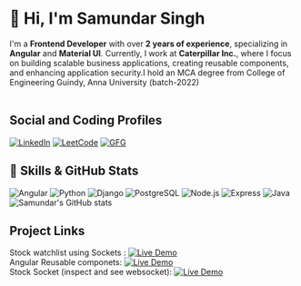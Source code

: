 # 👋 Hi, I'm Samundar Singh  
I'm a **Frontend Developer** with over **2 years of experience**, specializing in **Angular** and **Material UI**. Currently, I work at **Caterpillar Inc.**, where I focus on building scalable business applications, creating reusable components, and enhancing application security.I hold an MCA degree from College of Engineering Guindy, Anna University (batch-2022) <br><br>
## Social and Coding Profiles

[![LinkedIn](https://img.shields.io/badge/LinkedIn-0077B5?style=for-the-badge&logo=linkedin&logoColor=white)](https://www.linkedin.com/in/samundarsingh9525/)
[![LeetCode](https://img.shields.io/badge/LeetCode-FFA116?style=for-the-badge&logo=leetcode&logoColor=black)](https://leetcode.com/u/samundarsingh9525/)
[![GFG](https://img.shields.io/badge/GFG-2E7C31?style=for-the-badge&logo=geeksforGeeks&logoColor=white)](https://www.geeksforgeeks.org/user/samundarsingh9525/)

## 🚀 Skills & GitHub Stats
![Angular](https://img.shields.io/badge/Angular-DD0031?style=for-the-badge&logo=angular&logoColor=white) ![Python](https://img.shields.io/badge/Python-3776AB?style=for-the-badge&logo=python&logoColor=white) ![Django](https://img.shields.io/badge/Django-092E20?style=for-the-badge&logo=django&logoColor=white) ![PostgreSQL](https://img.shields.io/badge/PostgreSQL-316192?style=for-the-badge&logo=postgresql&logoColor=white) ![Node.js](https://img.shields.io/badge/Node.js-339933?style=for-the-badge&logo=nodedotjs&logoColor=white) ![Express](https://img.shields.io/badge/Express-000000?style=for-the-badge&logo=express&logoColor=white) ![Java](https://img.shields.io/badge/Java-007396?style=for-the-badge&logo=java&logoColor=white) 
![Samundar's GitHub stats](https://github-readme-stats.vercel.app/api?username=Samundar9525&show_icons=true&theme=radical)

## Project Links

Stock watchlist using Sockets : [![Live Demo](https://img.shields.io/badge/Live%20Demo-Click%20Here-brightgreen)](https://samundar9525.github.io/stock-trade/) <br>
Angular Reusable componets: [![Live Demo](https://img.shields.io/badge/Live%20Demo-Click%20Here-brightgreen)](https://samundar9525.github.io/angular_Reusable_component)<br>
Stock Socket (inspect and see websocket): [![Live Demo](https://img.shields.io/badge/Live%20Demo-Click%20Here-brightgreen)](https://stock-trade-be.onrender.com/)<br>
